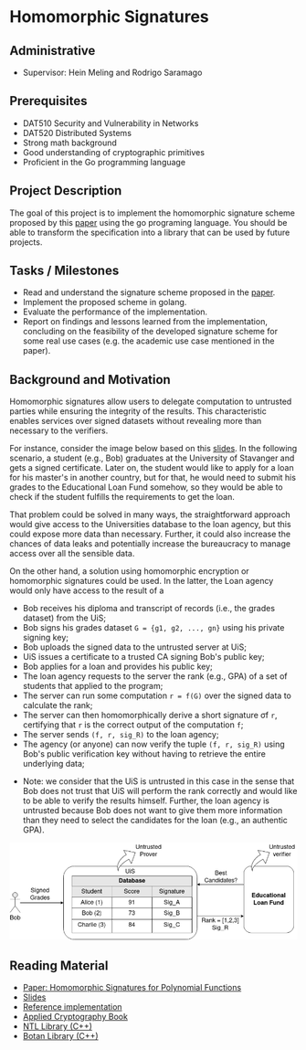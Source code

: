 # Homomorphic Signatures

## Administrative

- Supervisor: Hein Meling and Rodrigo Saramago

## Prerequisites

- DAT510 Security and Vulnerability in Networks
- DAT520 Distributed Systems
- Strong math background
- Good understanding of cryptographic primitives
- Proficient in the Go programming language

## Project Description

The goal of this project is to implement the homomorphic signature scheme proposed by this [paper](#reading-material) 
using the go programing language. You should be able to transform the specification into a library that can be used
by future projects.

## Tasks / Milestones

- Read and understand the signature scheme proposed in the [paper](#reading-material).
- Implement the proposed scheme in golang.
- Evaluate the performance of the implementation.
- Report on findings and lessons learned from the implementation, concluding on the feasibility of the developed signature
scheme for some real use cases (e.g. the academic use case mentioned in the paper).
 
## Background and Motivation

Homomorphic signatures allow users to delegate computation to untrusted parties while ensuring the integrity of the results.
This characteristic enables services over signed datasets without revealing more than necessary to the verifiers.

For instance, consider the image below based on this [slides](#reading-material).
In the following scenario, a student (e.g., Bob) graduates at the University of Stavanger and gets
a signed certificate. Later on, the student would like to apply for a loan for his master's in another country,
but for that, he would need to submit his grades to the Educational Loan Fund somehow, so they would be able to
check if the student fulfills the requirements to get the loan.

That problem could be solved in many ways, the straightforward approach would give access to the Universities database to the loan agency,
but this could expose more data than necessary. Further, it could also increase the chances of data leaks
and potentially increase the bureaucracy to manage access over all the sensible data.

On the other hand, a solution using homomorphic encryption or homomorphic signatures could be used. In the latter,
the Loan agency would only have access to the result of a

- Bob receives his diploma and transcript of records (i.e., the grades dataset) from the UiS;
- Bob signs his grades dataset `G = {g1, g2, ..., gn}` using his private signing key;
- Bob uploads the signed data to the untrusted server at UiS;
- UiS issues a certificate to a trusted CA signing Bob's public key;
- Bob applies for a loan and provides his public key;
- The loan agency requests to the server the rank (e.g., GPA) of a set of students that applied to the program;
- The server can run some computation `r = f(G)` over the signed data to calculate the rank;
- The server can then homomorphically derive a short signature σf `r`, certifying that `r` is the correct output of the computation `f`;
- The server sends `(f, r, sig_R)` to the loan agency;
- The agency (or anyone) can now verify the tuple `(f, r, sig_R)` using Bob's public verification key without having to retrieve the entire underlying data;

* Note: we consider that the UiS is untrusted in this case in the sense that Bob does not trust that UiS
  will perform the rank correctly and would like to be able to verify the results himself. Further,
  the loan agency is untrusted because Bob does not want to give them more information than they need
  to select the candidates for the loan (e.g., an authentic GPA).

![example](homomorphic-sig.png)

## Reading Material

- [Paper: Homomorphic Signatures for Polynomial Functions](https://theory.stanford.edu/~dfreeman/papers/homsigs.pdf)
- [Slides](https://theory.stanford.edu/~dfreeman/talks/homsigs-IBM.pdf)
- [Reference implementation](https://github.com/jasonyjong/Homomorphic-Signatures-for-Polynomial-Functions)
- [Applied Cryptography Book](https://toc.cryptobook.us/)
- [NTL Library (C++)](https://libntl.org/)
- [Botan Library (C++)](https://github.com/randombit/botan)
